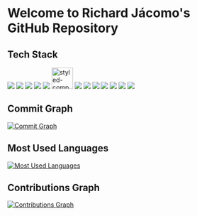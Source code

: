 # Welcome to Richard Jácomo's GitHub Repository

## Tech Stack

<img src="https://img.icons8.com/color/48/000000/html-5--v1.png"/> <!-- HTML -->
<img src="https://img.icons8.com/color/48/000000/css3.png"/> <!-- CSS -->
<img src="https://img.icons8.com/color/48/000000/javascript.png"/> <!-- JavaScript -->
<img src="https://img.icons8.com/color/48/000000/typescript.png"/> <!-- TypeScript -->
<img src="https://img.icons8.com/color/48/000000/react-native.png"/> <!-- React -->
<img src="https://raw.githubusercontent.com/styled-components/brand/master/styled-components.png" alt="styled-components" width="48" height="48"/> <!-- styled-components -->
<img src="https://img.icons8.com/color/48/000000/nodejs.png"/> <!-- Node.js -->
<img src="https://img.icons8.com/color/48/000000/express.png"/> <!-- Express -->
<img src="https://img.icons8.com/color/48/000000/postgreesql.png"/> <!-- PostgreSQL -->
<img src="https://img.icons8.com/color/48/000000/mysql-logo.png"/> <!-- MySQL -->
<img src="https://img.icons8.com/officel/40/000000/php-logo.png"/> <!-- PHP -->
<img src="https://img.icons8.com/color/48/000000/bootstrap.png"/> <!-- Bootstrap -->
<img src="https://img.icons8.com/color/48/000000/wordpress.png"/> <!-- WordPress -->

## Commit Graph

[![Commit Graph](https://github-readme-stats.vercel.app/api?username=RichardJacomo&show_icons=true&count_private=true&include_all_commits=true&theme=algolia)](https://github.com/RichardJacomo)

## Most Used Languages

[![Most Used Languages](https://github-readme-stats.vercel.app/api/top-langs/?username=RichardJacomo&layout=compact&theme=algolia)](https://github.com/RichardJacomo)

## Contributions Graph

[![Contributions Graph](https://github-readme-streak-stats.herokuapp.com/?user=RichardJacomo&theme=algolia)](https://github.com/RichardJacomo)
